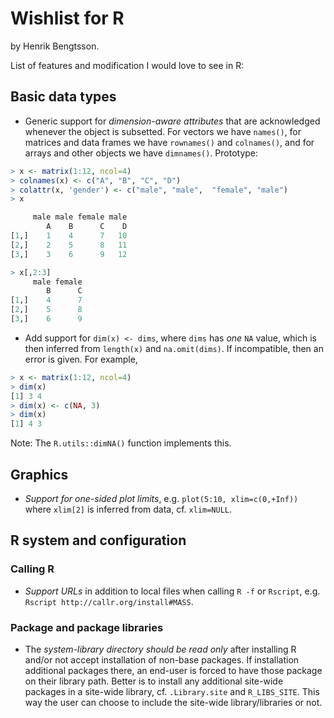 # Wishlist for R

by Henrik Bengtsson.

List of features and modification I would love to see in R:

## Basic data types

* Generic support for _dimension-aware attributes_ that are acknowledged whenever the object is subsetted.  For vectors we have `names()`, for matrices and data frames we have `rownames()` and `colnames()`, and for arrays and other objects we have `dimnames()`.  Prototype:
```r
> x <- matrix(1:12, ncol=4)
> colnames(x) <- c("A", "B", "C", "D")
> colattr(x, 'gender') <- c("male", "male",  "female", "male")
> x

     male male female male
        A    B      C    D
[1,]    1    4      7   10
[2,]    2    5      8   11
[3,]    3    6      9   12

> x[,2:3]
     male female
        B      C
[1,]    4      7
[2,]    5      8
[3,]    6      9
```

* Add support for `dim(x) <- dims`, where `dims` has _one_ `NA` value, which is then inferred from `length(x)` and `na.omit(dims)`.  If incompatible, then an error is given. For example,
```r
> x <- matrix(1:12, ncol=4)
> dim(x)
[1] 3 4
> dim(x) <- c(NA, 3)
> dim(x)
[1] 4 3
```
Note: The `R.utils::dimNA()` function implements this.

## Graphics
* _Support for one-sided plot limits_, e.g. `plot(5:10, xlim=c(0,+Inf))` where `xlim[2]` is inferred from data, cf. `xlim=NULL`.

## R system and configuration

### Calling R

* _Support URLs_ in addition to local files when calling `R -f` or `Rscript`, e.g. `Rscript http://callr.org/install#MASS`.

### Package and package libraries

* The _system-library directory should be read only_ after installing R and/or not accept installation of non-base packages.  If installation additional packages there, an end-user is forced to have those package on their library path.  Better is to install any additional site-wide packages in a site-wide library, cf. `.Library.site` and `R_LIBS_SITE`.  This way the user can choose to include the site-wide library/libraries or not.



